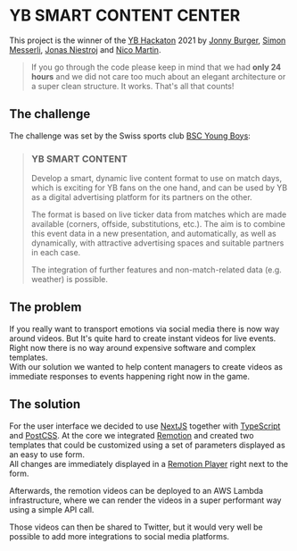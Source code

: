 # YB SMART CONTENT CENTER

This project is the winner of the [YB Hackaton](https://hackathon.bscyb.ch/) 2021 by [Jonny Burger](https://github.com/JonnyBurger), [Simon Messerli](https://github.com/simonmesserli), [Jonas Niestroj](https://github.com/JonasNiestroj) and [Nico Martin](https://github.com/nico-martin/).  

> If you go through the code please keep in mind that we had **only 24 hours** and we did not care too much about an elegant architecture or a super clean structure. It works. That's all that counts!

## The challenge

The challenge was set by the Swiss sports club [BSC Young Boys](https://www.bscyb.ch/):

> ### YB SMART CONTENT
> 
> Develop a smart, dynamic live content format to use on match days, which is exciting for YB fans on the one hand, and can be used by YB as a digital advertising platform for its partners on the other.
>
> The format is based on live ticker data from matches which are made available (corners, offside, substitutions, etc.). The aim is to combine this event data in a new presentation, and automatically, as well as dynamically, with attractive advertising spaces and suitable partners in each case.
> 
> The integration of further features and non-match-related data (e.g. weather) is possible.

## The problem

If you really want to transport emotions via social media there is now way around videos. But It's quite hard to create instant videos for live events. Right now there is no way around expensive software and complex templates.  
With our solution we wanted to help content managers to create videos as immediate responses to events happening right now in the game.

## The solution

For the user interface we decided to use [NextJS](https://nextjs.org/) together with [TypeScript](https://www.typescriptlang.org/) and [PostCSS](https://postcss.org/). At the core we integrated [Remotion](https://remotion.dev/) and created two templates that could be customized using a set of parameters displayed as an easy to use form.  
All changes are immediately displayed in a [Remotion Player](https://remotion.dev/docs/player) right next to the form.

Afterwards, the remotion videos can be deployed to an AWS Lambda infrastructure, where we can render the videos in a super performant way using a simple API call.

Those videos can then be shared to Twitter, but it would very well be possible to add more integrations to social media platforms.
